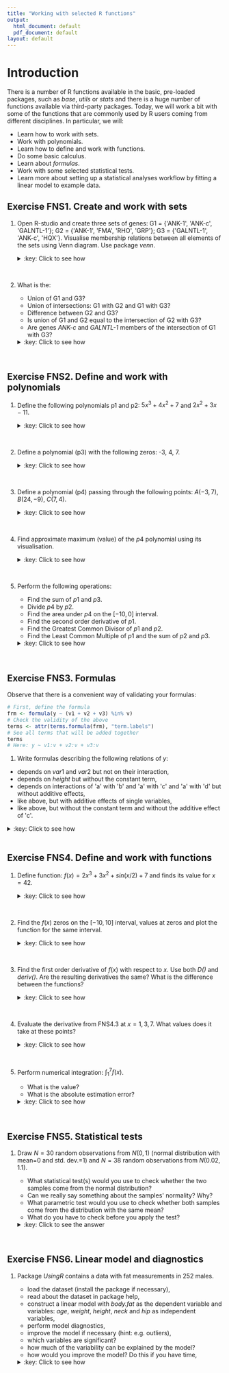 ```yaml
---
title: "Working with selected R functions"
output:
  html_document: default
  pdf_document: default
layout: default
---
```


# Introduction<a id="orgheadline1"></a>

There is a number of R functions available in the basic, pre-loaded
packages, such as *base*, *utils* or *stats* and there is a huge
number of functions available via third-party packages. Today, we will
work a bit with some of the functions that are commonly used by R
users coming from different disciplines. In particular, we will:

-   Learn how to work with sets.
-   Work with polynomials.
-   Learn how to define and work with functions.
-   Do some basic calculus.
-   Learn about *formulas*.
-   Work with some selected statistical tests.
-   Learn more about setting up a statistical analyses workflow by
    fitting a linear model to example data.

## Exercise FNS1. Create and work with sets<a id="orgheadline4"></a>

1. Open R-studio and create three sets of genes: 
   G1 = {'ANK-1', 'ANK-c', 'GALNTL-1'}; 
   G2 = {'ANK-1', 'FMA', 'RHO', 'GRP'}; 
   G3 = {'GALNTL-1', 'ANK-c', 'HQX'}. 
   Visualise membership relations between all elements of the sets
   using Venn diagram. Use package *venn*.
   <details>
   <summary>:key: Click to see how</summary>
   <pre>

	library('venn')
	G1 = c('ANK-1', 'ANK-c', 'GALNTL-1')
	G2 = c('ANK-1', 'FMA', 'RHO', 'GRP')
	G3 = c('GALNTL-1', 'ANK-c', 'HQX')
	venn(list(G1=G1, G2=G2, G3=G3))

   </pre>
   </details>
<br>

2. What is the:
   - Union of G1 and G3?
   - Union of intersections: G1 with G2 and G1 with G3?
   - Difference between G2 and G3?
   - Is union of G1 and G2 equal to the intersection of G2 with G3?
   - Are genes *ANK-c* and *GALNTL-1* members of the intersection of
     G1 with G3?   
   <details>
   <summary>:key: Click to see how</summary>
   <pre>
   
    union(G1, G3)
    union(intersect(G1, G2), intersect(G2, G3))
    setdiff(G2, G3)
    setequal(union(G1, G2), intersect(G2, G3))
    is.element(c('ANK-c', 'GALNTL-1'), intersect(G1, G3))
  
   </pre>
   </details>
<br>

## Exercise FNS2. Define and work with polynomials<a id="orgheadline5"></a>
1. Define the following polynomials p1 and p2: $5x^3 + 4x^2 + 7$ and
   $2x^2 + 3x - 11$.
   <details>
   <summary>:key: Click to see how</summary>
   <pre>

	library(polynom)
	p1 <- polynomial(c(7, 0, 4, 5))
	p2 <- polynomial(c(-11, 3, 2)) 

   </pre>
   </details>
<br>
  
2. Define a polynomial (p3) with the following zeros: -3, 4, 7.
   <details>
   <summary>:key: Click to see how</summary>
   <pre>

	library(polynom)
	p3 <- poly.calc(c(-3, 4, 7))
 
   </pre>
   </details>
<br>

3. Define a polynomial (p4) passing through the following points:
   $A(-3,7)$, $B(24,-9)$, $C(7,4)$.
   <details>
   <summary>:key: Click to see how</summary>
   <pre>

	p4 <- poly.calc(c(-3, 24, 7), c(7, -9, 4))

   </pre>
   </details>
<br>

4. Find approximate maximum (value) of the $p4$ polynomial using its
   visualisation. 
   <details>
   <summary>:key: Click to see how</summary>
   <pre>
 
	 plot(p4, ylim=c(-1, 8))
	 #The maximum is between 6 and 8.
  
   </pre>
   </details>
<br>

5. Perform the following operations:
   - Find the sum of $p1$ and $p3$.
   - Divide $p4$ by $p2$.
   - Find the area under $p4$ on the $[-10, 0]$ interval.
   - Find the second order derivative of $p1$.
   - Find the Greatest Common Divisor of $p1$ and $p2$.
   - Find the Least Common Multiple of $p1$ and the sum of $p2$ and
     $p3$. 
   <details>
   <summary>:key: Click to see how</summary>
   <pre>

	p1 + p3
	p4 / p2
	integral(p4, c(-10, 0))
	deriv(deriv(p1))
	GCD(p1, p2)
	LCM(p1, p2 + p3)

   </pre>
   </details>
<br>

## Exercise FNS3. Formulas<a id="orgheadline7"></a>
Observe that there is a convenient way of validating your formulas:

```r  
# First, define the formula  
frm <- formula(y ~ (v1 + v2 + v3) %in% v)  
# Check the validity of the above  
terms <- attr(terms.formula(frm), "term.labels")  
# See all terms that will be added together  
terms  
# Here: y ~ v1:v + v2:v + v3:v  
```

1. Write formulas describing the following relations of $y$:
  - depends on $var1$ and $var2$ but not on their interaction,
  - depends on *height* but without the constant term,
  - depends on interactions of 'a' with 'b' and 'a' with 'c' and 'a'
    with 'd' but without additive effects,
  - like above, but with additive effects of single variables,
  - like above, but without the constant term and without the additive
    effect of 'c'.
  <details>
  <summary>:key: Click to see how</summary>
  <pre>

	y ~ var1 + var2
	y ~ +0 + height
	frm <- formula(y ~ (b + c + d) %in% a)
	#Check the validity of the above
	terms <- attr(terms.formula(frm), "term.labels")
	y ~ a * (b + c + d)
	y ~ a * (b + c + d) - c
	
   </pre>
   </details>
<br>

## Exercise FNS4. Define and work with functions<a id="orgheadline8"></a>
1. Define function: $f(x) = 2x^3 + 3x^2 + sin(x/2) + 7$ and finds its
   value for $x = 42$.
   <details>
   <summary>:key: Click to see how</summary>
   <pre>

	f <- function(x) {
		y = 2*x^3 + 3*x^2 + sin(x/2) + 7
		return(y)
	}
	f(42)

	f(42) = 153476

   </pre>
   </details>
<br>

2. Find the $f(x)$ zeros on the $[-10, 10]$ interval, values at zeros
   and plot the function for the same interval. 
   <details>
   <summary>:key: Click to see how</summary>
   <pre>
   
    uniroot(f, lower=-10, upper=10)
    curve(f, from=-10, to=10)
 
    One zero: $f(-2.16) = 5.24\times10^{-5}$
   </pre>
   </details>
<br> 

3. Find the first order derivative of $f(x)$ with respect to $x$. Use
   both *D()* and *deriv()*. Are the resulting derivatives the same?
   What is the difference between the functions? 
   <details>
   <summary>:key: Click to see how</summary>
   <pre>
    D(expression(2*x^3 + 3*x^2 + sin(x/2) + 7), name='x')
	deriv(~2*x^3 + 3*x^2 + sin(x/2) + 7, 'x')
 
	 The resulting derivatives are the same, just written in different
	 ways. *D()* takes an expression as argument and it returns an
	 expression while *deriv()* works on formulas.
   </pre>
   </details>
<br>

4. Evaluate the derivative from FNS4.3 at $x = {1, 3, 7}$. What values
   does it take at these points? 
   <details>
   <summary>:key: Click to see how</summary>
   <pre>
    my.call <- D(expression(2*x^3 + 3*x^2 + sin(x/2) + 7), name='x')
	x <- c(1, 3, 7)
	eval(my.call)
 
    [1]  12.4  72.0 335.5
 
   </pre>
   </details>
<br>

5. Perform numerical integration: $\int_1^7 f(x)$. 
   - What is the value?
   - What is the absolute estimation error?
   <details>
   <summary>:key: Click to see how</summary>
   <pre>

    integrate(f, lower = 1, upper = 7)

    1588 with absolute error < 1.8e-11

   </pre>
   </details>
<br>

## Exercise FNS5. Statistical tests<a id="orgheadline9"></a>

1. Draw $N=30$ random observations from $N(0,1)$ (normal distribution
   with mean=0 and std. dev.=1) and $N=38$ random observations from
   $N(0.02,1.1)$.
   - What statistical test(s) would you use to check whether the two
	 samples come from the normal distribution?
   - Can we really say something about the samples' normality? Why?
   - What parametric test would you use to check whether both samples
	 come from the distribution with the same mean?
   - What do you have to check before you apply the test?

   <details>
   <summary>:key: Click to see the answer</summary>
   - For example, one can plot a QQ plot for both samples. One can
     also use Shapiro-Wilk test for normality. Can you think of any
     more tests?
   - Well, here sample size is low, we may get false results!
   - For instance the Student's t-test. It is appropriate for sample
     sizes below N=100. As a rule of thumb, N=30 is about sufficient.
   - Before applying the test, one has to check whether its
     assumptions are valid. Here, we have to check the normality
     first.
   </details>
<br>

## Exercise FNS6. Linear model and diagnostics<a id="orgheadline9"></a>
1. Package *UsingR* contains a data with fat measurements in 252
   males.
   - load the dataset (install the package if necessary),
   - read about the dataset in package help,
   - construct a linear model with *body.fat* as the dependent
     variable and variables: *age*, *weight*, *height*, *neck* and
     *hip* as independent variables,
   - perform model diagnostics,
   - improve the model if necessary (hint: e.g. outliers),
   - which variables are significant?
   - how much of the variability can be explained by the model?
   - how would you improve the model? Do this if you have time,
   <details>
   <summary>:key: Click to see how</summary>
   <pre>

	library('UsingR')
	data('fat')
	?fat
	model <- lm(body.fat ~ age + weight + height + neck + hip,  data=fat)
	summary(model)
	plot(model)
	#Remove outliers
	fat2 <- fat[-c(54, 39, 42), ]
	model2 <- lm(body.fat ~ age + weight + height + neck + hip,  data=fat2)
	summary(model2)
	plot(model2)

   </pre>
   </details>
